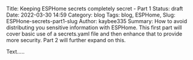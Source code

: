Title: Keeping ESPHome secrets completely secret - Part 1 
Status: draft
Date: 2022-03-30 14:59
Category: blog
Tags: blog, ESPHome, 
Slug: ESPHone-secrets-part1-slug
Author: kaybee335
Summary: How to avoid distributing you sensitive information with ESPHome.  This first part will cover basic use of a secrets.yaml file and then enhance that to provide more security. Part 2 will further expand on this.

Text.....





